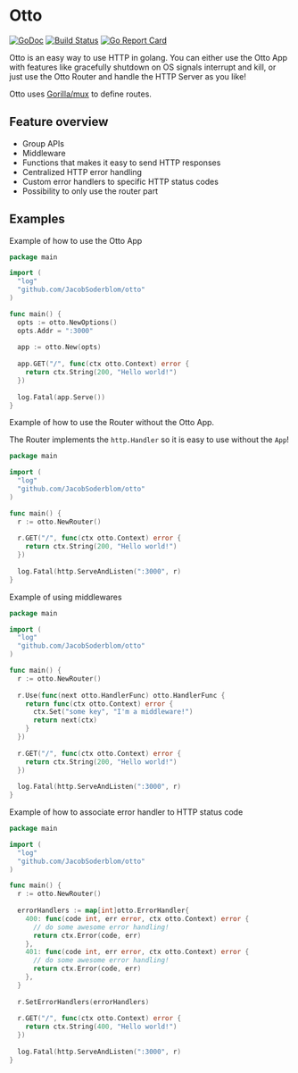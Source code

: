 # Otto
[![GoDoc](https://godoc.org/github.com/JacobSoderblom/otto?status.svg)](http://godoc.org/github.com/JacobSoderblom/otto)
[![Build Status](https://travis-ci.org/JacobSoderblom/otto.svg?branch=master)](https://travis-ci.org/JacobSoderblom/otto)
[![Go Report Card](https://goreportcard.com/badge/github.com/JacobSoderblom/otto)](https://goreportcard.com/report/github.com/JacobSoderblom/otto)

Otto is an easy way to use HTTP in golang. You can either use the Otto App with features like gracefully shutdown on OS signals interrupt and kill, or just use the Otto Router and handle the HTTP Server as you like!

Otto uses [Gorilla/mux](https://github.com/gorilla/mux) to define routes.

## Feature overview

- Group APIs
- Middleware
- Functions that makes it easy to send HTTP responses
- Centralized HTTP error handling
- Custom error handlers to specific HTTP status codes
- Possibility to only use the router part

## Examples

Example of how to use the Otto App

```Go
package main

import (
  "log"
  "github.com/JacobSoderblom/otto"
)

func main() {
  opts := otto.NewOptions()
  opts.Addr = ":3000"
  
  app := otto.New(opts)
  
  app.GET("/", func(ctx otto.Context) error {
    return ctx.String(200, "Hello world!")
  })
  
  log.Fatal(app.Serve())
}
```

Example of how to use the Router without the Otto App.

The Router implements the `http.Handler` so it is easy to use without the `App`!


```Go
package main

import (
  "log"
  "github.com/JacobSoderblom/otto"
)

func main() {
  r := otto.NewRouter()
  
  r.GET("/", func(ctx otto.Context) error {
    return ctx.String(200, "Hello world!")
  })
  
  log.Fatal(http.ServeAndListen(":3000", r)
}
```

Example of using middlewares


```Go
package main

import (
  "log"
  "github.com/JacobSoderblom/otto"
)

func main() {
  r := otto.NewRouter()
  
  r.Use(func(next otto.HandlerFunc) otto.HandlerFunc {
    return func(ctx otto.Context) error {
      ctx.Set("some key", "I'm a middleware!")
      return next(ctx)
    }
  })
  
  r.GET("/", func(ctx otto.Context) error {
    return ctx.String(200, "Hello world!")
  })
  
  log.Fatal(http.ServeAndListen(":3000", r)
}
```

Example of how to associate error handler to HTTP status code


```Go
package main

import (
  "log"
  "github.com/JacobSoderblom/otto"
)

func main() {
  r := otto.NewRouter()
  
  errorHandlers := map[int]otto.ErrorHandler{
    400: func(code int, err error, ctx otto.Context) error {
      // do some awesome error handling!
      return ctx.Error(code, err)
    },
    401: func(code int, err error, ctx otto.Context) error {
      // do some awesome error handling!
      return ctx.Error(code, err)
    },
  }
  
  r.SetErrorHandlers(errorHandlers)
  
  r.GET("/", func(ctx otto.Context) error {
    return ctx.String(400, "Hello world!")
  })
  
  log.Fatal(http.ServeAndListen(":3000", r)
}
```
